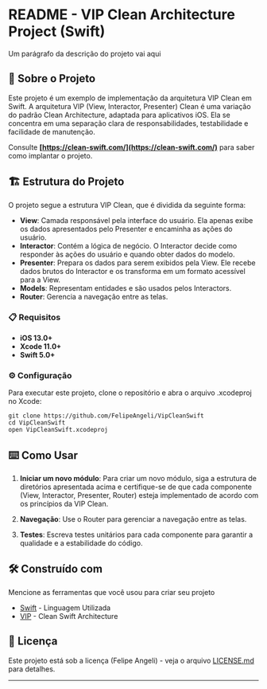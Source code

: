 # README - VIP Clean Architecture Project (Swift)

Um parágrafo da descrição do projeto vai aqui

## 🚀 Sobre o Projeto

Este projeto é um exemplo de implementação da arquitetura VIP Clean em Swift. A arquitetura VIP (View, Interactor, Presenter) Clean é uma variação do padrão Clean Architecture, adaptada para aplicativos iOS. Ela se concentra em uma separação clara de responsabilidades, testabilidade e facilidade de manutenção.

Consulte **[https://clean-swift.com/](https://clean-swift.com/)** para saber como implantar o projeto.

## 🏗️ Estrutura do Projeto

O projeto segue a estrutura VIP Clean, que é dividida da seguinte forma:

*  **View**: Camada responsável pela interface do usuário. Ela apenas exibe os dados apresentados pelo Presenter e encaminha as ações do usuário.
*  **Interactor**: Contém a lógica de negócio. O Interactor decide como responder às ações do usuário e quando obter dados do modelo.
*  **Presenter**: Prepara os dados para serem exibidos pela View. Ele recebe dados brutos do Interactor e os transforma em um formato acessível para a View.
*  **Models**: Representam entidades e são usados pelos Interactors.
*  **Router**: Gerencia a navegação entre as telas.

### 📋 Requisitos

*  **iOS 13.0+**
*  **Xcode 11.0+**
*  **Swift 5.0+**



### ⚙️ Configuração

Para executar este projeto, clone o repositório e abra o arquivo .xcodeproj no Xcode:

```
git clone https://github.com/FelipeAngeli/VipCleanSwift
cd VipCleanSwift
open VipCleanSwift.xcodeproj

```


## ⌨️ Como Usar

1. **Iniciar um novo módulo**: Para criar um novo módulo, siga a estrutura de diretórios apresentada acima e certifique-se de que cada componente (View, Interactor, Presenter, Router) esteja implementado de acordo com os princípios da VIP Clean.

2. **Navegação**: Use o Router para gerenciar a navegação entre as telas.

3. **Testes**: Escreva testes unitários para cada componente para garantir a qualidade e a estabilidade do código.


## 🛠️ Construído com

Mencione as ferramentas que você usou para criar seu projeto

* [Swift](https://www.apple.com/br/swift/) - Linguagem Utilizada
* [VIP](https://clean-swift.com/) - Clean Swift Architecture




## 📄 Licença

Este projeto está sob a licença (Felipe Angeli) - veja o arquivo [LICENSE.md](https://github.com/FelipeAngeli/VipCleanSwift) para detalhes.



---
